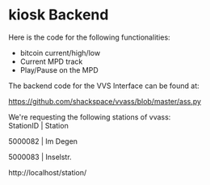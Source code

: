 kiosk Backend
=============

Here is the code for the following functionalities:
- bitcoin current/high/low
- Current MPD track
- Play/Pause on the MPD

The backend code for the VVS Interface can be found at:

https://github.com/shackspace/vvass/blob/master/ass.py

We're requesting the following stations of vvass:  
 StationID | Station  

 5000082   | Im Degen 

 5000083   | Inselstr.
 
http://localhost/station/<stationid>
